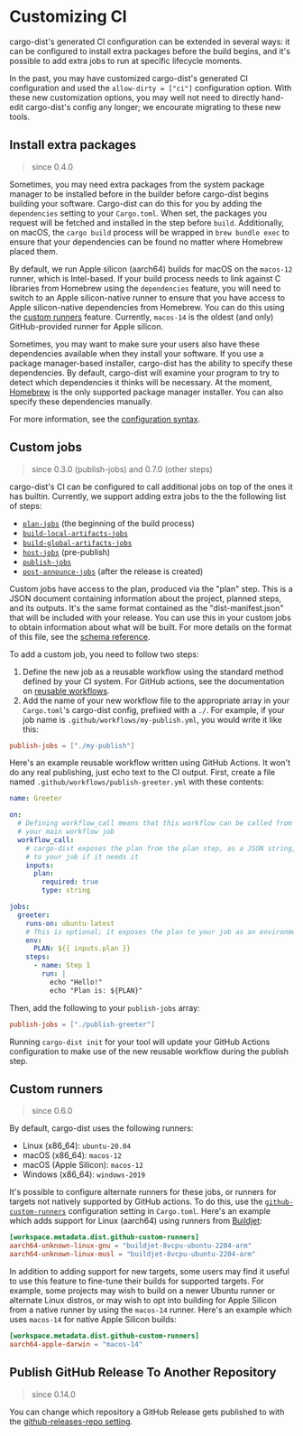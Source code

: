 # Customizing CI

<!-- toc -->

cargo-dist's generated CI configuration can be extended in several ways: it can be configured to install extra packages before the build begins, and it's possible to add extra jobs to run at specific lifecycle moments.

In the past, you may have customized cargo-dist's generated CI configuration and used the `allow-dirty = ["ci"]` configuration option. With these new customization options, you may well not need to directly hand-edit cargo-dist's config any longer; we encourate migrating to these new tools.


## Install extra packages

> since 0.4.0

Sometimes, you may need extra packages from the system package manager to be installed before in the builder before cargo-dist begins building your software. Cargo-dist can do this for you by adding the `dependencies` setting to your `Cargo.toml`. When set, the packages you request will be fetched and installed in the step before `build`. Additionally, on macOS, the `cargo build` process will be wrapped in `brew bundle exec` to ensure that your dependencies can be found no matter where Homebrew placed them.

By default, we run Apple silicon (aarch64) builds for macOS on the `macos-12` runner, which is Intel-based. If your build process needs to link against C libraries from Homebrew using the `dependencies` feature, you will need to switch to an Apple silicon-native runner to ensure that you have access to Apple silicon-native dependencies from Homebrew. You can do this using the [custom runners][custom-runners] feature. Currently, `macos-14` is the oldest (and only) GitHub-provided runner for Apple silicon.

Sometimes, you may want to make sure your users also have these dependencies available when they install your software. If you use a package manager-based installer, cargo-dist has the ability to specify these dependencies. By default, cargo-dist will examine your program to try to detect which dependencies it thinks will be necessary. At the moment, [Homebrew][homebrew] is the only supported package manager installer. You can also specify these dependencies manually.

For more information, see the [configuration syntax][config-dependencies].


## Custom jobs

> since 0.3.0 (publish-jobs) and 0.7.0 (other steps)

cargo-dist's CI can be configured to call additional jobs on top of the ones it has builtin. Currently, we support adding extra jobs to the the following list of steps:

* [`plan-jobs`][config-plan] (the beginning of the build process)
* [`build-local-artifacts-jobs`][config-build-local]
* [`build-global-artifacts-jobs`][config-build-global]
* [`host-jobs`][config-host-jobs] (pre-publish)
* [`publish-jobs`][config-publish-jobs]
* [`post-announce-jobs`][config-post-announce] (after the release is created)

Custom jobs have access to the plan, produced via the "plan" step. This is a JSON document containing information about the project, planned steps, and its outputs. It's the same format contained as the "dist-manifest.json" that will be included with your release. You can use this in your custom jobs to obtain information about what will be built. For more details on the format of this file, see the [schema reference][schema].

To add a custom job, you need to follow two steps:

1. Define the new job as a reusable workflow using the standard method defined by your CI system. For GitHub actions, see the documentation on [reusable workflows](https://docs.github.com/en/actions/using-workflows/reusing-workflows#creating-a-reusable-workflow).
2. Add the name of your new workflow file to the appropriate array in your `Cargo.toml`'s cargo-dist config, prefixed with a `./`. For example, if your job name is `.github/workflows/my-publish.yml`, you would write it like this:

```toml
publish-jobs = ["./my-publish"]
```

Here's an example reusable workflow written using GitHub Actions. It won't do any real publishing, just echo text to the CI output. First, create a file named `.github/workflows/publish-greeter.yml` with these contents:

```yaml
name: Greeter

on:
  # Defining workflow_call means that this workflow can be called from
  # your main workflow job
  workflow_call:
    # cargo-dist exposes the plan from the plan step, as a JSON string,
    # to your job if it needs it
    inputs:
      plan:
        required: true
        type: string

jobs:
  greeter:
    runs-on: ubuntu-latest
    # This is optional; it exposes the plan to your job as an environment variable
    env:
      PLAN: ${{ inputs.plan }}
    steps:
      - name: Step 1
        run: |
          echo "Hello!"
          echo "Plan is: ${PLAN}"
```

Then, add the following to your `publish-jobs` array:

```toml
publish-jobs = ["./publish-greeter"]
```

Running `cargo-dist init` for your tool will update your GitHub Actions configuration to make use of the new reusable workflow during the publish step.

## Custom runners

> since 0.6.0

By default, cargo-dist uses the following runners:

* Linux (x86_64): `ubuntu-20.04`
* macOS (x86_64): `macos-12`
* macOS (Apple Silicon): `macos-12`
* Windows (x86_64): `windows-2019`

It's possible to configure alternate runners for these jobs, or runners for targets not natively supported by GitHub actions. To do this, use the [`github-custom-runners`](config-github-custom-runners) configuration setting in `Cargo.toml`. Here's an example which adds support for Linux (aarch64) using runners from [Buildjet](https://buildjet.com/for-github-actions):

```toml
[workspace.metadata.dist.github-custom-runners]
aarch64-unknown-linux-gnu = "buildjet-8vcpu-ubuntu-2204-arm"
aarch64-unknown-linux-musl = "buildjet-8vcpu-ubuntu-2204-arm"
```

In addition to adding support for new targets, some users may find it useful to use this feature to fine-tune their builds for supported targets. For example, some projects may wish to build on a newer Ubuntu runner or alternate Linux distros, or may wish to opt into building for Apple Silicon from a native runner by using the `macos-14` runner. Here's an example which uses `macos-14` for native Apple Silicon builds:

```toml
[workspace.metadata.dist.github-custom-runners]
aarch64-apple-darwin = "macos-14"
```

## Publish GitHub Release To Another Repository

> since 0.14.0

You can change which repository a GitHub Release gets published to with the [github-releases-repo setting][config-github-releases-repo].


[custom-runners]: #custom-runners

[config-dependencies]: ../reference/config.md#dependencies
[config-plan]: ../reference/config.md#plan-jobs
[config-build-local]: ../reference/config.md#build-local-artifacts-jobs
[config-build-global]: ../reference/config.md#build-global-artifacts-jobs
[config-github-custom-runners]: ../reference/config.md#github-custom-runners
[config-github-releases-repo]: ../reference/config.md#github-releases-repo
[config-host-jobs]: ../reference/config.md#host-jobs
[config-publish-jobs]: ../reference/config.md#publish-jobs
[config-post-announce]: ../reference/config.md#post-announce-jobs

[schema]: ../reference/schema.md

[homebrew]: ../installers/homebrew.md
